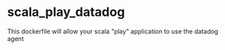 # scala_play_datadog
This dockerfile will allow your scala "play" application to use the datadog agent

